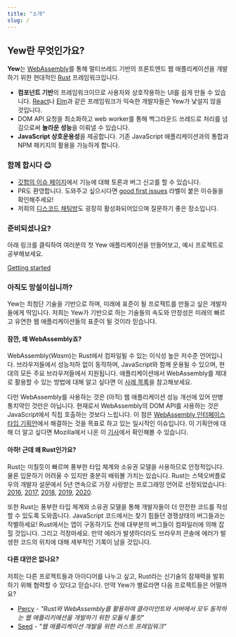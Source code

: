 ```yaml
---
title: "소개"
slug: /
---
```


## Yew란 무엇인가요?

**Yew**는 [WebAssembly](https://webassembly.org/)를 통해 멀티쓰레드 기반의 프론트엔드 웹 애플리케이션을 개발하기 위한 현대적인 [Rust](https://www.rust-lang.org/) 프레임워크입니다.

- **컴포넌트 기반**의 프레임워크이므로 사용자와 상호작용하는 UI를 쉽게 만들 수 있습니다. [React](https://reactjs.org/)나
  [Elm](https://elm-lang.org/)과 같은 프레임워크가 익숙한 개발자들은 Yew가 낯설지 않을 것입니다.
- DOM API 요청을 최소화하고 web worker를 통해 백그라운드 쓰레드로 처리를 넘김으로써 **놀라운 성능**을 이뤄낼 수 있습니다.
- **JavaScript 상호운용성**을 제공합니다. 기존 JavaScript 애플리케이션과의 통합과 NPM 패키지의 활용을 가능하게 합니다.

### 함께 합시다 😊

- [깃헙의 이슈 페이지](https://github.com/yewstack/yew/issues)에서 기능에 대해 토론과 버그 신고를 할 수 있습니다.
- PR도 환영합니다. 도와주고 싶으시다면 [good first issues](https://github.com/yewstack/yew/issues?q=is%3Aopen+is%3Aissue+label%3A%22good+first+issue%22) 라벨이 붙은 이슈들을 확인해주세요!
- 저희의 [디스코드 채팅방](https://discord.gg/VQck8X4)도 굉장히 활성화되어있으며 질문하기 좋은 장소입니다.

### 준비되셨나요?

아래 링크를 클릭하여 여러분의 첫 Yew 애플리케이션을 만들어보고, 예시 프로젝트로 공부해보세요.

[Getting started](getting-started/project-setup.md)

### 아직도 망설이십니까?

Yew는 최첨단 기술을 기반으로 하며, 미래에 표준이 될 프로젝트를 만들고 싶은 개발자들에게 딱입니다. 저희는 Yew가 기반으로 하는 기술들의 속도와 안정성은 미래의 빠르고 유연한 웹 애플리케이션들의 표준이 될 것이라 믿습니다.

#### 잠깐, 왜 WebAssembly죠?

WebAssembly\(_Wasm_\)는 Rust에서 컴파일될 수 있는 이식성 높은 저수준 언어입니다. 브라우저들에서 성능저하 없이 동작하며, JavaScript와 함께 운용될 수 있으며, 현대의 모든 주요 브라우저들에서 지원됩니다. 애플리케이션에서 WebAssembly를 제대로 활용할 수 있는 방법에 대해 알고 싶다면 이 [사례 목록](https://webassembly.org/docs/use-cases/)을 참고해보세요.

다만 WebAssembly를 사용하는 것은 \(아직\) 웹 애플리케이션 성능 개선에 있어 만병통치약인 것만은 아닙니다. 현재로서 WebAssembly의 DOM API를 사용하는 것은 JavaScript에서 직접 호출하는 것보다 느립니다.
이 점은 [WebAssembly 인터페이스 타입 기획안](https://github.com/WebAssembly/interface-types/blob/master/proposals/interface-types/Explainer.md)에서 해결하는 것을 목표로 하고 있는 일시적인 이슈입니다. 이 기획안에 대해 더 알고 싶다면 Mozilla에서 나온 이 [기사](https://hacks.mozilla.org/2019/08/webassembly-interface-types/)에서 확인해볼 수 있습니다.

#### 아하! 근데 왜 Rust인가요?

Rust는 미칠듯이 빠르며 풍부한 타입 체계와 소유권 모델을 사용하므로 안정적입니다. 물론 입문하기 어려울 수 있지만 충분히 배워볼 가치는 있습니다. Rust는 스택오버플로우의 개발자 설문에서 5년 연속으로 가장 사랑받는 프로그래밍 언어로 선정되었습니다:
[2016](https://insights.stackoverflow.com/survey/2016#technology-most-loved-dreaded-and-wanted),
[2017](https://insights.stackoverflow.com/survey/2017#most-loved-dreaded-and-wanted),
[2018](https://insights.stackoverflow.com/survey/2018#technology-_-most-loved-dreaded-and-wanted-languages),
[2019](https://insights.stackoverflow.com/survey/2019#technology-_-most-loved-dreaded-and-wanted-languages), [2020](https://insights.stackoverflow.com/survey/2020#most-loved-dreaded-and-wanted).

또한 Rust는 풍부한 타입 체계와 소유권 모델을 통해 개발자들이 더 안전한 코드를 작성할 수 있도록 도와줍니다. JavaScript 코드에서는 찾기 힘들던 경쟁상태의 버그들과는 작별하세요! Rust에서는 앱이 구동하기도 전에 대부분의 버그들이 컴파일러에 의해 잡힐 것입니다. 그리고 걱정마세요. 만약 에러가 발생하더라도 브라우저 콘솔에 에러가 발생한 코드의 위치에 대해 세부적인 기록이 남을 것입니다.

#### 다른 대안은 없나요?

저희는 다른 프로젝트들과 아이디어를 나누고 싶고, Rust라는 신기술의 잠재력을 발휘하기 위해 협력할 수 있다고 믿습니다. 만약 Yew가 별로라면 다음 프로젝트들은 어떨까요?

- [Percy](https://github.com/chinedufn/percy) - _"Rust와 WebAssembly를 활용하여 클라이언트와 서버에서 모두 동작하는 웹 애플리키에션을 개발하기 위한 모듈식 툴킷"_
- [Seed](https://github.com/seed-rs/seed) - _"웹 애플리케이션 개발을 위한 러스트 프레임워크"_
